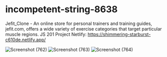 # incompetent-string-8638

Jefit_Clone - An online store for personal trainers and training guides, jefit.com, offers a wide variety of exercise categories that target particular muscle regions.
JS 201 Project
Netlify: https://shimmering-starburst-c610de.netlify.app/

![Screenshot (762)](https://user-images.githubusercontent.com/101391587/210252338-7d32b199-201d-4cc8-959f-c0b0b14aabcd.png)
![Screenshot (763)](https://user-images.githubusercontent.com/101391587/210252431-c4fb1717-23e2-48cf-8239-36f4317350b9.png) 
![Screenshot (764)](https://user-images.githubusercontent.com/101391587/210252886-c45ec37f-afdd-481f-b75d-8e115b321bc8.png)
